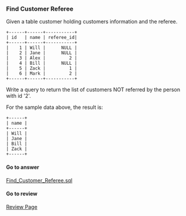 ### Find Customer Referee

Given a table customer holding customers information and the referee.

```
+------+------+-----------+
| id   | name | referee_id|
+------+------+-----------+
|    1 | Will |      NULL |
|    2 | Jane |      NULL |
|    3 | Alex |         2 |
|    4 | Bill |      NULL |
|    5 | Zack |         1 |
|    6 | Mark |         2 |
+------+------+-----------+
```

Write a query to return the list of customers NOT referred by the person with id '2'.

For the sample data above, the result is:

```
+------+
| name |
+------+
| Will |
| Jane |
| Bill |
| Zack |
+------+
```


####  Go to answer

[Find_Customer_Referee.sql](https://github.com/Kelv1nYu/LeetCode_Practices/blob/master/Code/Find_Customer_Referee.sql)

#### Go to review

[Review Page](https://github.com/Kelv1nYu/LeetCode_Practices/blob/master/ReviewPage.md)

